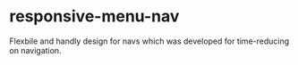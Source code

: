 # responsive-menu-nav
Flexbile and handly design for navs which was developed for time-reducing on navigation.
